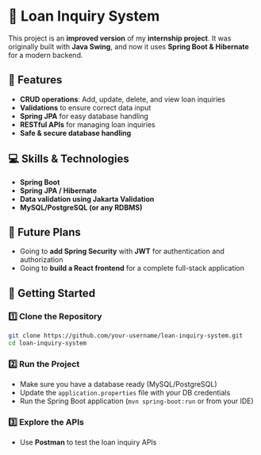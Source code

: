 # 🏦 Loan Inquiry System

This project is an **improved version** of my **internship project**. It was originally built with **Java Swing**, and now it uses **Spring Boot & Hibernate** for a modern backend.

## 🔹 Features

- **CRUD operations**: Add, update, delete, and view loan inquiries
- **Validations** to ensure correct data input
- **Spring JPA** for easy database handling
- **RESTful APIs** for managing loan inquiries
- **Safe & secure database handling**

## 💻 Skills & Technologies

- **Spring Boot**
- **Spring JPA / Hibernate**
- **Data validation using Jakarta Validation**
- **MySQL/PostgreSQL (or any RDBMS)**

## 🌱 Future Plans

- Going to **add Spring Security** with **JWT** for authentication and authorization
- Going to **build a React frontend** for a complete full-stack application

## 🚀 Getting Started

### 1️⃣ Clone the Repository

```sh
git clone https://github.com/your-username/loan-inquiry-system.git
cd loan-inquiry-system
```

### 2️⃣ Run the Project

- Make sure you have a database ready (MySQL/PostgreSQL)
- Update the `application.properties` file with your DB credentials
- Run the Spring Boot application (`mvn spring-boot:run` or from your IDE)

### 3️⃣ Explore the APIs

- Use **Postman** to test the loan inquiry APIs
